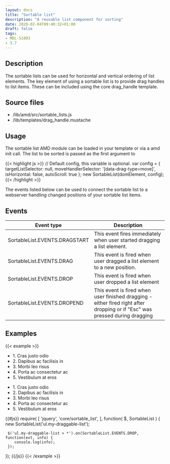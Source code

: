 ```yaml
---
layout: docs
title: "Sortable list"
description: "A reusable list component for sorting"
date: 2020-02-04T09:40:32+01:00
draft: false
tags:
- MDL-51803
- 3.7
---
```


## Description

The sortable lists can be used for horizontal and vertical ordering of list elements. The key element of using a sortable list is to provide drag handles to list items. These can be included using the core drag_handle template.


## Source files

* /lib/amd/src/sortable_lists.js
* /lib/templates/drag_handle.mustache

## Usage

The sortable list AMD module can be loaded in your template or via a amd init call. The list to be sorted is passed as the first argument to

{{< highlight js >}}
// Default config, this variable is optional.
var config = {
    targetListSelector: null,
    moveHandlerSelector: '[data-drag-type=move]',
    isHorizontal: false,
    autoScroll: true
};
new SortableList(domElement, config);
{{< /highlight >}}

The events listed below can be used to connect the sortable list to a webserver handling changed positions of your sortable list items.

## Events

<table class="table">
  <thead>
    <tr>
      <th style="width: 150px;">Event type</th>
      <th>Description</th>
    </tr>
  </thead>
  <tbody>
    <tr>
      <td>SortableList.EVENTS.DRAGSTART</td>
      <td>This event fires immediately when user started dragging a list element.</td>
    </tr>
    <tr>
      <td>SortableList.EVENTS.DRAG</td>
      <td>This event is fired when user dragged a list element to a new position.</td>
    </tr>
    <tr>
      <td>SortableList.EVENTS.DROP</td>
      <td>This event is fired when user dropped a list element</td>
    </tr>
    <tr>
      <td>SortableList.EVENTS.DROPEND</td>
      <td>This event is fired when user finished dragging - either fired right after dropping or if "Esc" was pressed during dragging</td>
    </tr>
  </tbody>
</table>

## Examples

{{< example >}}
<div class="row w-50">
  <div class="col-md-6">
    <ul class="list-group my-draggable-list">
        <li class="list-group-item bg-success">
            <span tabindex="0" role="button" aria-haspopup="true" data-drag-type="move" title="1. Cras justo odio">
                <i class="fa fa-arrows"></i>
            </span>
            1. Cras justo odio
        </li>
        <li class="list-group-item bg-info">
            <span tabindex="0" role="button" aria-haspopup="true" data-drag-type="move" title="2. Dapibus ac facilisis in">
                <i class="fa fa-arrows"></i>
            </span>
            2. Dapibus ac facilisis in
        </li>
        <li class="list-group-item bg-warning">
            <span tabindex="0" role="button" aria-haspopup="true" data-drag-type="move" title="3. Morbi leo risus">
                <i class="fa fa-arrows"></i>
            </span>
            3. Morbi leo risus
        </li>
        <li class="list-group-item bg-danger">
            <span tabindex="0" role="button" aria-haspopup="true" data-drag-type="move" title="4. Porta ac consectetur ac">
                <i class="fa fa-arrows"></i>
            </span>
            4. Porta ac consectetur ac
        </li>
        <li class="list-group-item bg-secundary">
            <span tabindex="0" role="button" aria-haspopup="true" data-drag-type="move" title="5. Vestibulum at eros">
                <i class="fa fa-arrows"></i>
            </span>
            5. Vestibulum at eros
        </li>
    </ul>
  </div>
  <div class="col-md-6">
    <ul class="list-group my-draggable-list">
        <li class="list-group-item bg-dark text-success">
            <span tabindex="0" role="button" aria-haspopup="true" data-drag-type="move" title="1. Cras justo odio">
                <i class="fa fa-arrows"></i>
            </span>
            1. Cras justo odio
        </li>
        <li class="list-group-item bg-dark text-info">
            <span tabindex="0" role="button" aria-haspopup="true" data-drag-type="move" title="2. Dapibus ac facilisis in">
                <i class="fa fa-arrows"></i>
            </span>
            2. Dapibus ac facilisis in
        </li>
        <li class="list-group-item bg-dark text-warning">
            <span tabindex="0" role="button" aria-haspopup="true" data-drag-type="move" title="3. Morbi leo risus">
                <i class="fa fa-arrows"></i>
            </span>
            3. Morbi leo risus
        </li>
        <li class="list-group-item bg-dark text-danger">
            <span tabindex="0" role="button" aria-haspopup="true" data-drag-type="move" title="4. Porta ac consectetur ac">
                <i class="fa fa-arrows"></i>
            </span>
            4. Porta ac consectetur ac
        </li>
        <li class="list-group-item bg-dark text-light">
            <span tabindex="0" role="button" aria-haspopup="true" data-drag-type="move" title="5. Vestibulum at eros">
                <i class="fa fa-arrows"></i>
            </span>
            5. Vestibulum at eros
        </li>
    </ul>
  </div>
</div>

{{#js}}
require(
[
    'jquery',
    'core/sortable_list',
],
function(
    $,
    SortableList
) {
     new SortableList('ul.my-draggable-list');

     $('ul.my-draggable-list > *').on(SortableList.EVENTS.DROP, function(evt, info) {
        console.log(info);
     });
});
{{/js}}
{{< /example >}}


